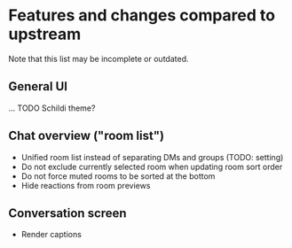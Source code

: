 # Features and changes compared to upstream

Note that this list may be incomplete or outdated.


## General UI

... TODO Schildi theme?


## Chat overview ("room list")

- Unified room list instead of separating DMs and groups (TODO: setting)
- Do not exclude currently selected room when updating room sort order
- Do not force muted rooms to be sorted at the bottom
- Hide reactions from room previews


## Conversation screen

- Render captions
